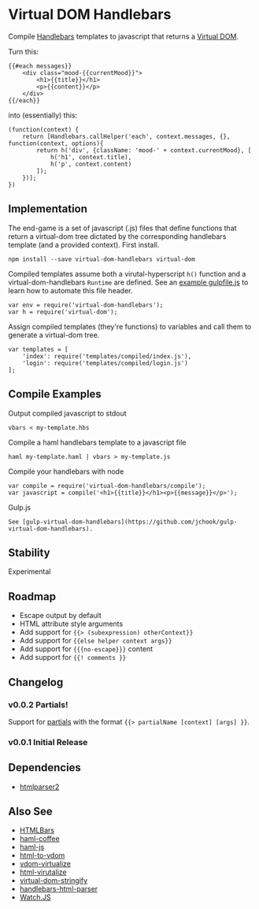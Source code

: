 # Virtual DOM Handlebars

Compile [Handlebars](http://handlebarsjs.com/) templates to javascript that returns a [Virtual DOM](https://github.com/Matt-Esch/virtual-dom).

Turn this:

	{{#each messages}}
		<div class="mood-{{currentMood}}">
			<h1>{{title}}</h1>
			<p>{{content}}</p>
		</div>
	{{/each}}

into (essentially) this:

	(function(context) {
		return [Handlebars.callHelper('each', context.messages, {}, function(context, options){
			return h('div', {className: 'mood-' + context.currentMood}, [
				h('h1', context.title),
				h('p', context.content)
			]);
		})];
	})


## Implementation

The end-game is a set of javascript (.js) files that define functions that return a virtual-dom tree
dictated by the corresponding handlebars template (and a provided context). First install.
	
	npm install --save virtual-dom-handlebars virtual-dom

Compiled templates assume both a virutal-hyperscript `h()` function and a virtual-dom-handlebars `Runtime` 
are defined. See an [example gulpfile.js](https://github.com/jchook/gulp-virtual-dom-handlebars) to learn how 
to automate this file header.

	var env = require('virtual-dom-handlebars');
	var h = require('virtual-dom');

Assign compiled templates (they're functions) to variables and call them to generate a virtual-dom tree.

	var templates = [
		'index': require('templates/compiled/index.js'),
		'login': require('templates/compiled/login.js')
	];


## Compile Examples

Output compiled javascript to stdout

	vbars < my-template.hbs

Compile a haml handlebars template to a javascript file

	haml my-template.haml | vbars > my-template.js

Compile your handlebars with node

	var compile = require('virtual-dom-handlebars/compile');
	var javascript = compile('<h1>{{title}}</h1><p>{{message}}</p>');

Gulp.js

	See [gulp-virtual-dom-handlebars](https://github.com/jchook/gulp-virtual-dom-handlebars).


## Stability

Experimental


## Roadmap

* Escape output by default
* HTML attribute style arguments
* Add support for `{{> (subexpression) otherContext}}`
* Add support for `{{else helper context args}}`
* Add support for `{{{no-escape}}}` content
* Add support for `{{! comments }}`


## Changelog

### v0.0.2 Partials!

Support for [partials](http://handlebarsjs.com/partials.html) with the format `{{> partialName [context] [args] }}`.


### v0.0.1 Initial Release


## Dependencies

* [htmlparser2](https://github.com/fb55/htmlparser2)

## Also See 

* [HTMLBars](https://github.com/tildeio/htmlbars)
* [haml-coffee](https://github.com/netzpirat/haml-coffee)
* [haml-js](https://github.com/creationix/haml-js)
* [html-to-vdom](https://github.com/TimBeyer/html-to-vdom)
* [vdom-virtualize](https://github.com/marcelklehr/vdom-virtualize)
* [html-virutalize](https://github.com/alexmingoia/html-virtualize)
* [virtual-dom-stringify](https://github.com/alexmingoia/virtual-dom-stringify)
* [handlebars-html-parser](https://github.com/stevenvachon/handlebars-html-parser)
* [Watch.JS](https://github.com/melanke/Watch.JS)